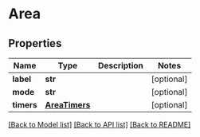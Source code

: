 # Area

## Properties
Name | Type | Description | Notes
------------ | ------------- | ------------- | -------------
**label** | **str** |  | [optional] 
**mode** | **str** |  | [optional] 
**timers** | [**AreaTimers**](AreaTimers.md) |  | [optional] 

[[Back to Model list]](../README.md#documentation-for-models) [[Back to API list]](../README.md#documentation-for-api-endpoints) [[Back to README]](../README.md)

